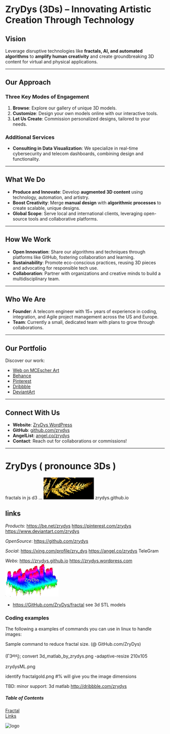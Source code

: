 # ZryDys (3Ds) – Innovating Artistic Creation Through Technology  

## **Vision**  
Leverage disruptive technologies like **fractals, AI, and automated algorithms** to **amplify human creativity** and create groundbreaking 3D content for virtual and physical applications.  

---

## **Our Approach**  

### **Three Key Modes of Engagement**  
1. **Browse**: Explore our gallery of unique 3D models.  
2. **Customize**: Design your own models online with our interactive tools.  
3. **Let Us Create**: Commission personalized designs, tailored to your needs.  

### **Additional Services**  
- **Consulting in Data Visualization**: We specialize in real-time cybersecurity and telecom dashboards, combining design and functionality.  

---

## **What We Do**  

- **Produce and Innovate**: Develop **augmented 3D content** using technology, automation, and artistry.  
- **Boost Creativity**: Merge **manual design** with **algorithmic processes** to create scalable, unique designs.  
- **Global Scope**: Serve local and international clients, leveraging open-source tools and collaborative platforms.  

---

## **How We Work**  

- **Open Innovation**: Share our algorithms and techniques through platforms like GitHub, fostering collaboration and learning.  
- **Sustainability**: Promote eco-conscious practices, reusing 3D pieces and advocating for responsible tech use.  
- **Collaboration**: Partner with organizations and creative minds to build a multidisciplinary team.  

---

## **Who We Are**  

- **Founder**: A telecom engineer with 15+ years of experience in coding, integration, and Agile project management across the US and Europe.  
- **Team**: Currently a small, dedicated team with plans to grow through collaborations.  

---

## **Our Portfolio**  

Discover our work:  
- [Web on MCEscher Art](https://zrydys.github.io/esch4.html)
- [Behance](http://behance.net/zrydys)  
- [Pinterest](http://pinterest.com/zrydys)  
- [Dribbble](http://dribbble.com/zrydys)  
- [DeviantArt](http://www.deviantart.com/zrydys)  

---

## **Connect With Us**  

- **Website**: [ZryDys WordPress](https://zrydys.wordpress.com)  
- **GitHub**: [github.com/zrydys](https://github.com/zrydys)  
- **AngelList**: [angel.co/zrydys](http://angel.co/zrydys)  
- **Contact**: Reach out for collaborations or commissions!  

---



# ZryDys ( pronounce 3Ds ) 

fractals in js d3 ... ![logo](fractalgold.png) zrydys.github.io

## links

*Products*: https://be.net/zrydys https://pinterest.com/zrydys https://www.deviantart.com/zrydys

*OpenSource*: https://github.com/zrydys

*Social*:  https://xing.com/profile/zry_dys  https://angel.co/zrydys  TeleGram

*Webs*: https://zrydys.github.io   https://zrydys.wordpress.com  ![logo](zrydysML.png)


- https://GitHub.com/ZryDys/fractal see 3d STL models


### Coding examples

The following a examples of commands you can use in linux to handle images:

Sample command to reduce fractal size. (@ GitHub.com/ZryDys)
  
   (ГЭབད); convert 3d_matlab_by_zrydys.png -adaptive-resize 210x105 zrydysML.png 
   
identify fractalgold.png   #% will give you the image dimensions


TBD: minor support:  3d matlab  http://dribbble.com/zrydys   



##### Table of Contents  
[Fractal](#fractal)  
[Links](#links)  

  ![logo](http://zrydys.github.io/zrydys.png)
 
